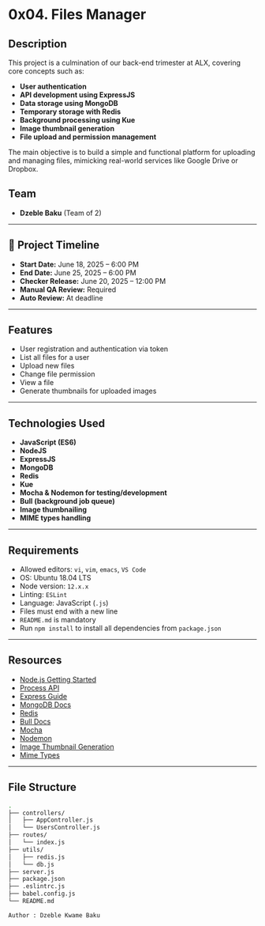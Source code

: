 # 0x04. Files Manager

## Description

This project is a culmination of our back-end trimester at ALX, covering core concepts such as:

- **User authentication**
- **API development using ExpressJS**
- **Data storage using MongoDB**
- **Temporary storage with Redis**
- **Background processing using Kue**
- **Image thumbnail generation**
- **File upload and permission management**

The main objective is to build a simple and functional platform for uploading and managing files, mimicking real-world services like Google Drive or Dropbox.

## Team

- **Dzeble Baku** (Team of 2)

---

## 📅 Project Timeline

- **Start Date:** June 18, 2025 – 6:00 PM  
- **End Date:** June 25, 2025 – 6:00 PM  
- **Checker Release:** June 20, 2025 – 12:00 PM  
- **Manual QA Review:** Required  
- **Auto Review:** At deadline

---

## Features

- User registration and authentication via token
- List all files for a user
- Upload new files
- Change file permission
- View a file
- Generate thumbnails for uploaded images

---

## Technologies Used

- **JavaScript (ES6)**
- **NodeJS**
- **ExpressJS**
- **MongoDB**
- **Redis**
- **Kue**
- **Mocha & Nodemon for testing/development**
- **Bull (background job queue)**
- **Image thumbnailing**
- **MIME types handling**

---

## Requirements

- Allowed editors: `vi`, `vim`, `emacs`, `VS Code`
- OS: Ubuntu 18.04 LTS
- Node version: `12.x.x`
- Linting: `ESLint`
- Language: JavaScript (`.js`)
- Files must end with a new line
- `README.md` is mandatory
- Run `npm install` to install all dependencies from `package.json`

---

## Resources

- [Node.js Getting Started](https://nodejs.org/en/docs/guides/getting-started-guide/)
- [Process API](https://nodejs.org/api/process.html)
- [Express Guide](https://expressjs.com/en/starter/installing.html)
- [MongoDB Docs](https://docs.mongodb.com/)
- [Redis](https://redis.io/docs/)
- [Bull Docs](https://github.com/OptimalBits/bull)
- [Mocha](https://mochajs.org/)
- [Nodemon](https://nodemon.io/)
- [Image Thumbnail Generation](https://github.com/sindresorhus/sharp)
- [Mime Types](https://www.npmjs.com/package/mime-types)

---

## File Structure

```bash
.
├── controllers/
│   ├── AppController.js
│   └── UsersController.js
├── routes/
│   └── index.js
├── utils/
│   ├── redis.js
│   └── db.js
├── server.js
├── package.json
├── .eslintrc.js
├── babel.config.js
└── README.md

Author : Dzeble Kwame Baku
